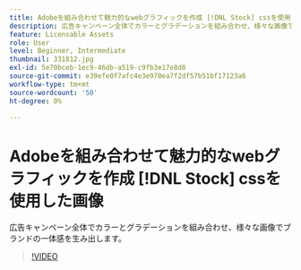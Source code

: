```yaml
---
title: Adobeを組み合わせて魅力的なwebグラフィックを作成 [!DNL Stock] cssを使用した画像
description: 広告キャンペーン全体でカラーとグラデーションを組み合わせ、様々な画像でブランドの一体感を生み出します
feature: Licensable Assets
role: User
level: Beginner, Intermediate
thumbnail: 331812.jpg
exl-id: 5e70bceb-1ec9-46db-a519-c9fb3e17e8d8
source-git-commit: e39efe0f7afc4e3e970ea7f2df57b51bf17123a6
workflow-type: tm+mt
source-wordcount: '50'
ht-degree: 0%

---
```


# Adobeを組み合わせて魅力的なwebグラフィックを作成 [!DNL Stock] cssを使用した画像

広告キャンペーン全体でカラーとグラデーションを組み合わせ、様々な画像でブランドの一体感を生み出します。

>[!VIDEO](https://video.tv.adobe.com/v/331812?hidetitle=true)
